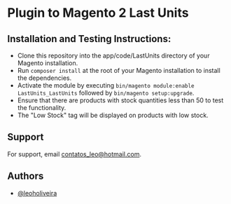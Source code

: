 # Plugin to Magento 2 Last Units

## Installation and Testing Instructions:

- Clone this repository into the app/code/LastUnits directory of your Magento installation.
- Run ``composer install`` at the root of your Magento installation to install the dependencies.
- Activate the module by executing ``bin/magento module:enable LastUnits_LastUnits`` followed by ``bin/magento setup:upgrade``.
- Ensure that there are products with stock quantities less than 50 to test the functionality.
- The "Low Stock" tag will be displayed on products with low stock.

## Support

For support, email contatos_leo@hotmail.com.

## Authors

- [@leoholiveira](https://github.com/leoholiveira)